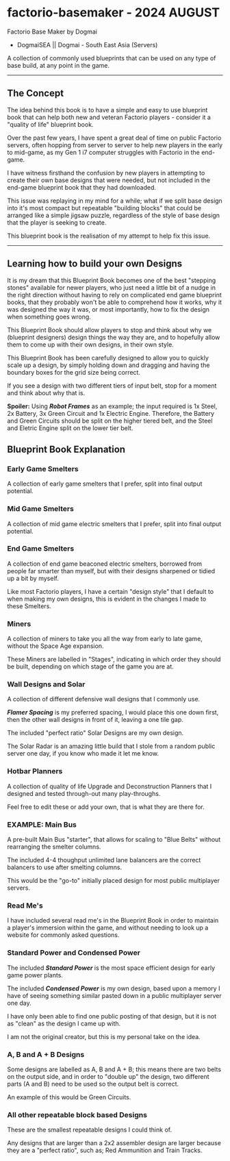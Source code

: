 # factorio-basemaker - 2024 AUGUST

Factorio Base Maker by Dogmai
- DogmaiSEA || Dogmai - South East Asia (Servers)

A collection of commonly used blueprints that can be used on any type of base build, at any point in the game.


---

## The Concept

The idea behind this book is to have a simple and easy to use blueprint book that can help both new and veteran Factorio players - consider it a "quality of life" blueprint book.

Over the past few years, I have spent a great deal of time on public Factorio servers, often hopping from server to server to help new players in the early to mid-game, as my Gen 1 i7 computer struggles with Factorio in the end-game.

I have witness firsthand the confusion by new players in attempting to create their own base designs that were needed, but not included in the end-game blueprint book that they had downloaded.

This issue was replaying in my mind for a while; what if we split base design into it's most compact but repeatable "building blocks" that could be arranged like a simple jigsaw puzzle, regardless of the style of base design that the player is seeking to create.

This blueprint book is the realisation of my attempt to help fix this issue.


---

## Learning how to build your own Designs

It is my dream that this Blueprint Book becomes one of the best "stepping stones" available for newer players, who just need a little bit of a nudge in the right direction without having to rely on complicated end game blueprint books, that they probably won't be able to comprehend how it works, why it was designed the way it was, or most importantly, how to fix the design when something goes wrong.

This Blueprint Book should allow players to stop and think about why we (blueprint designers) design things the way they are, and to hopefully allow them to come up with their own designs, in their own style.

This Blueprint Book has been carefully designed to allow you to quickly scale up a design, by simply holding down and dragging and having the boundary boxes for the grid size being correct.

If you see a design with two different tiers of input belt, stop for a moment and think about why that is.

**Spoiler:** Using ***Robot Frames*** as an example; the input required is 1x Steel, 2x Battery, 3x Green Circuit and 1x Electric Engine. Therefore, the Battery and Green Circuits should be split on the higher tiered belt, and the Steel and Eletric Engine split on the lower tier belt.


## Blueprint Book Explanation

### Early Game Smelters

A collection of early game smelters that I prefer, split into final output potential.


### Mid Game Smelters

A collection of mid game electric smelters that I prefer, split into final output potential.


### End Game Smelters

A collection of end game beaconed electric smelters, borrowed from people far smarter than myself, but with their designs sharpened or tidied up a bit by myself.

Like most Factorio players, I have a certain "design style" that I default to when making my own designs, this is evident in the changes I made to these Smelters.


### Miners

A collection of miners to take you all the way from early to late game, without the Space Age expansion.

These Miners are labelled in "Stages", indicating in which order they should be built, depending on which stage of the game you are at.


### Wall Designs and Solar

A collection of different defensive wall designs that I commonly use.

***Flamer Spacing*** is my preferred spacing, I would place this one down first, then the other wall designs in front of it, leaving a one tile gap.

The included "perfect ratio" Solar Designs are my own design.

The Solar Radar is an amazing little build that I stole from a random public server one day, if you know who made it let me know.


### Hotbar Planners

A collection of quality of life Upgrade and Deconstruction Planners that I designed and tested through-out many play-throughs.

Feel free to edit these or add your own, that is what they are there for.


### EXAMPLE: Main Bus

A pre-built Main Bus "starter", that allows for scaling to "Blue Belts" without rearranging the smelter columns.

The included 4-4 thoughput unlimited lane balancers are the correct balancers to use after smelting columns.

This would be the "go-to" initially placed design for most public multiplayer servers.


### Read Me's

I have included several read me's in the Blueprint Book in order to maintain a player's immersion within the game, and without needing to look up a website for commonly asked questions.


### Standard Power and Condensed Power

The included ***Standard Power*** is the most space efficient design for early game power plants.

The included ***Condensed Power*** is my own design, based upon a memory I have of seeing something similar pasted down in a public multiplayer server one day.

I have only been able to find one public posting of that design, but it is not as "clean" as the design I came up with.

I am not the original creator, but this is my personal take on the idea.


### A, B and A + B Designs

Some designs are labelled as A, B and A + B; this means there are two belts on the output side, and in order to "double up" the design, two different parts (A and B) need to be used so the output belt is correct.

An example of this would be Green Circuits.


### All other repeatable block based Designs

These are the smallest repeatable designs I could think of.

Any designs that are larger than a 2x2 assembler design are larger because they are a "perfect ratio", such as; Red Ammunition and Train Tracks.
